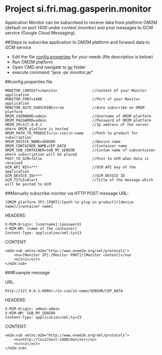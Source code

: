 # Project si.fri.mag.gasperin.monitor

Application Monitor can be subscribed to receive data from platform OM2M (default on port 1400 under context /monitor) and post messages to GCM service (Google Cloud Messaging).

##Steps to subscribe application to OM2M platform and forward data to GCM service
- Edit the file [config.properties](https://github.com/gasperinn/om2m-with-cep-usage-modules/blob/master/si.fri.mag.gasperin.monitor/jar/config.properties) for your needs (file description is below)
- Run OM2M platform
- Open CMD and navigate to [jar](https://github.com/gasperinn/om2m-with-cep-usage-modules/tree/master/si.fri.mag.gasperin.monitor/jar) folder
- execute command "java -jar monitor.jar"

##config.properties file
```
MONITOR_CONTEXT=/monitor                //Context of your Monitor application 
MONITOR_PORT=1400                       //Port of your Monitor application
MONITOR_AUTO_SUBSCRIBE=true             //Auto subscribe on OM2M platform
OM2M_USERNAME=admin                     //Username of OM2M platform
OM2M_PASSWORD=admin                     //Password of OM2M platform
OM2M_IP=127.0.0.1                       //Ip address of the server where OM2M platform is hosted
OM2M_PATH_TO_PRODUCT=/in-cse/in-name    //Path to product for subscription
OM2M_DEVICE_NAME=SENSOR                 //Device name
OM2M_CONTAINER_NAME=CEP_DATA            //Container name
OM2M_SUB_CONTAINER=SUB_MY_SENSOR        //Custom name of subcontainer where subscription will be placed
POST_TO_GCM=false                       //Post to GCM when data is received
GCM_API_KEY=***                         //GCM API key of the application 
GCM_DEVICE_ID=***                       //GCM DEVICE ID
GCM_TITLE=Alert                         //Title of the message which will be posted to GCM
```

##Manually subscribe monitor via HTTP POST message
URL: 
```
[OM2M platform IP]:[PORT]/[path to plug-in product]/[device name]/[container name]
```

HEADERS:
```
X-M2M-Origin: [username]:[password]
X-M2M-NM: [name of the container]
Content-Type: application/xml;ty=23
```

CONTENT:
```
<m2m:sub xmlns:m2m="http://www.onem2m.org/xml/protocols">
    <nu>[Monitor IP]:[Monitor PORT]/[Monitor context]</nu>
    <nct>2</nct>
</m2m:sub>
```

###Example message

URL: 
```
http://127.0.0.1:8080/~/in-cse/in-name/SENSOR/CEP_DATA
```

HEADERS:
```
X-M2M-Origin: admin:admin
X-M2M-NM: SUB_MY_SENSOR
Content-Type: application/xml;ty=23
```

CONTENT:
```
<m2m:sub xmlns:m2m="http://www.onem2m.org/xml/protocols">
    <nu>http://localhost:1400/monitor</nu>
    <nct>2</nct>
</m2m:sub>
```
